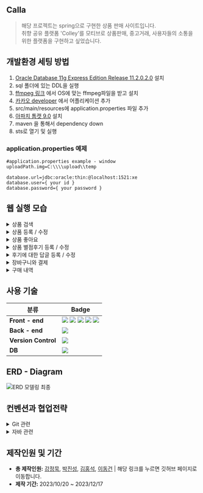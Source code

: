 ## Calla
> 해당 프로젝트는 spring으로 구현한 상품 판매 사이트입니다.
> <br>
> 취향 공유 플랫폼 'Colley'를 모티브로 상품판매, 중고거래, 사용자들의 소통을 위한 플랫폼을 구현하고 싶었습니다.

## 개발환경 세팅 방법
1. <a href="https://www.oracle.com/database/technologies/xe-prior-release-downloads.html">Oracle Database 11g Express Edition Release 11.2.0.2.0</a> 설치
2. sql 폴더에 있는 DDL을 실행
3. <a href="https://ffmpeg.org/download.html"> ffmpeg 링크</a> 에서 OS에 맞는 ffmpeg파일을 받고 설치
4. <a href="https://developers.kakao.com"> 카카오 developer</a> 에서 어플리케이션 추가
3. src/main/resources에 application.properties 파일 추가
4. <a href="https://tomcat.apache.org/download-90.cgi">아파치 톰캣 9.0</a> 설치
5. maven 을 통해서 dependency down
6. sts로 열기 및 실행

### application.properties 예제
```properties
#application.properties example - window
uploadPath.img=C:\\\\upload\\temp

database.url=jdbc:oracle:thin:@localhost:1521:xe
database.user={ your id }
database.password={ your password }
```
## 웹 실행 모습

<details> 
  <summary> 상품 검색 </summary> 
  <p>
    1. 모든 이용자가 사용 가능합니다.<br/>
    2. 상품의 이름, 옵션 및 설명, 카테고리를 검색어와 비교합니다.<br/>
    3. 좋아요 수, 조회 수, 후기 수, 별 점 표출 등 구매자의 신뢰도를 올려줍니다.<br/>
  </p>
</details>

<details>
  <summary> 상품 등록 / 수정 </summary> 
  <p>
    1. 관리자만 상품 등록을할 수 있습니다..<br/>
    2. 상품의 이름, 가격, 카테고리, 설명 및 옵션, 이미지를 등록할 수 있습니다.<br/>
    3. 관리자만 상품 수정을할 수 있습니다.<br/>
    4. 상품의 이름, 가격, 카테고리, 설명 및 옵션, 이미지를 수정할 수 있습니다.<br/>
  </p>
</details>

<details> 
  <summary> 상품 좋아요 </summary> 
   <p>
    1. 모든 회원이 이용할 수 있습니다.<br/>
    2. 상품에 대해 좋아요를 클릭해 상품에 대한 호감도를 표현합니다.<br/>
    3. '좋아요'에 대한 카운트를 제공합니다.<br/>
   </p>
</details>

<details>
  <summary> 상품 별점후기 등록 / 수정 </summary>
  <p>
    1. 모든 회원이 상품에 대해 평가합니다.<br/>
    2. 후기를 통해 구매자와 비구매자가 상품의 대한 정보를 공유할수있습니다.</br>
    3. 후기를 작성한 본인만 수정하거나 삭제할 수 있습니다.
    4. Modal을 사용해 글을 수정할 수 있게 만들었습니다.
  </p>
</details>

<details>
  <summary> 후기에 대한 답글 등록 / 수정 </summary>
  <p>
    1. 후기에 대한 답글을 등록할 수 있습니다.
    2. 답글을 작성한 본인만 수정하거나 삭제할 수 있습니다.
    3. Modal을 사용해 글을 수정할 수 있게 만들었습니다.
  </p>

</details>
 
<details>
  <summary> 장바구니와 결제 </summary>
  <p>
    1. 원하는 상풍에 수량을 선택하여 장바구니에 등록할 수 있습니다.
    2. 구매를 원하는 여러가지 상품을 등록할 수 있습니다.
    3. 장바구니 페이지에서 상품의 수량을 변경할 수 있습니다.
    4. 체크된 상품에 따라 상품의 전체 수량에 따라 총 금액이 변화합니다.
    5. 체크된 상품만 구매할 수 있습니다.
    6. Modal을 사용하여 구매자의 추가 정보(카드, 주소, 이메일 등) 기입하게 했습니다.
    7. Email 유효성 체크를 진행했습니다.
    8. 주소 검색API를 사용했습니다.
  </p>
</details>
  
<details>
  <summary> 구매 내역 </summary>
  <p>
    1. 배송상황에 따라 주소변경, 주문취소, 주문정보 삭제 를 진행할 수 있습니다.
    2. 주소변경은 Modal과 주소검색API를 사용하여 수정이 가능합니다.
    3. 'Scheduled'를 사용하여 1시간 마다 메소드를 호출하고 구매일로부터 24시간이 지나면 배송상황이 변화하게 했습니다. 
  </p>
</details>



## 사용 기술

|분류|Badge|
|---|---|
|**Front - end** | <img src="https://img.shields.io/badge/HTML5-E34F26?style=flat-square&amp;logo=html5&amp;logoColor=white"> <img src="https://img.shields.io/badge/css3-1572B6?style=flat-square&logo=css3&logoColor=white"> <img src="https://img.shields.io/badge/javascript-F7DF1E?style=flat-square&logo=javascript&logoColor=white"> <img src="https://img.shields.io/badge/jQuery-0769AD?style=flat-square&amp;logo=jQuery&amp;logoColor=white"> <img src="https://img.shields.io/badge/bootstrap-7952B3?style=flat-square&logo=bootstrap&logoColor=white"> |
|**Back - end** |<img src="https://img.shields.io/badge/Spring-6DB33F?style=flat-square&amp;logo=Spring&amp;logoColor=white">|
|**Version Control**|<img src="https://img.shields.io/badge/git-F05032?style=flat-square&logo=git&logoColor=white"> |
|**DB** |<img src="https://img.shields.io/badge/ORACLE-F80000?style=flat-square&logo=oracle&logoColor=white"> |



## ERD - Diagram
![ERD 모델링 최종](https://github.com/cocobono1/Calla07/assets/147673787/e9e40950-76f1-4807-9600-967ccb99a705)

## 컨벤션과 협업전략
<details>
  <summary> Git 관련 </summary>
  <br>
  <p>프로젝트 참여자들은 경험이 부족하여 깃 사용을 간소화하기 위해 다음과 같은 간단한 규칙을 따라야 합니다:</p>
  <br>
  <p>1. 커밋 메세지는 update, feat 두가지로 시작해야한다. <br> 2. 브렌치명은 feature/기능 형식이여야한다. <br> 3. 머지시 develop에 합친 후 이상이 없으면 mater으로 병합한다.<br> 적은 인원 수와 깃 활용 능력을 고려하여 컨벤션은 최대한 간단하게 가져야한다. <br>
  </p>
</details>
<details>
  <summary> 자바 관련</summary> 
  <br>
  <p> 1. 구글 formatter 를 사용한다. <br> 2. restful한 method를 구현하려고 노력한다. <br>
  3. 함수명과 변수명을 적절하게 유지한다. <br> 4. else문을 적게 쓴다. <br> 

 > 머지 할 때 코드리뷰를 진행하는 방식으로 코드를 계속 고쳐왔습니다.
  </p>
</details>



## 제작인원 및 기간
- **총 제작인원:**  <a href="https://github.com/cocobono1">강정묵</a>, <a href="https://github.com/superDDangKong">박진성</a>, <a href="https://github.com/prodo813">김홍석</a>,  <a href="https://github.com/DongGun01">이동건</a> | 해당 링크를 누르면 깃허브 페이지로 이동합니다.
- **제작 기간:** 2023/10/20 ~ 2023/12/17
